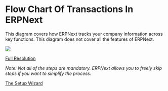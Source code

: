 # Flow Chart Of Transactions In ERPNext

This diagram covers how ERPNext tracks your company information across key
functions. This diagram does not cover all the features of ERPNext.

![](assets/manual_erpnext_com/old_images/erpnext/overview.png)


[Full Resolution](/assets/manual_erpnext_com/old_images/erpnext/overview.png)

_Note: Not all of the steps are mandatory. ERPNext allows you to freely skip
steps if you want to simplify the process._

[The Setup Wizard](/setting-up/setup-wizard)
